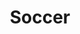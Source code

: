 ---
description: This is the "Soccer" album. It has two sub-albums.
keywords: [CDS, TBU]
title: Soccer
weight: 1
menus: "main"
# list pages require at least one image to be displayed.
resources:
  - src: janis-ringli-UC1pzyJFyvs-unsplash.jpg
    params:
      cover: true
---